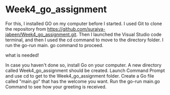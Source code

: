 # Week4_go_assignment

For this, I installed GO on my computer before I started.
I used Git to clone the repository from https://github.com/suraiya-jabeen/Week4_go_assignment.git.
Then I launched the Visual Studio code terminal, and then I used the cd command to move to the directory folder.
I run the go-run main. go command to proceed.

what is needed!

In case you haven't done so, install Go on your computer.
A new directory called Week4_go_assignment should be created.
Launch Command Prompt and use cd to get to the Week4_go_assignment folder.
Create a Go file called "main.go" that has the welcome you want.
Run the go-run main.go Command to see how your greeting is received. 
